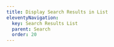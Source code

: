 ```yaml
---
title: Display Search Results in List
eleventyNavigation:
  key: Search Results List
  parent: Search
  order: 20
---
```

